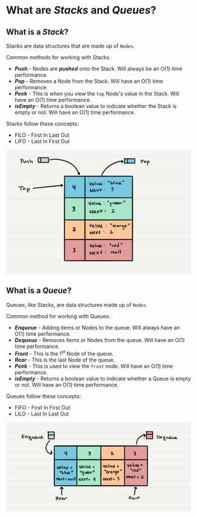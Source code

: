 # What are ***Stacks*** and ***Queues***?

## What is a ***Stack***?

Stacks are data structures that are made up of `Nodes`.

Common methods for working with Stacks:
* ***Push*** - Nodes are ***pushed*** onto the Stack. Will always be an O(1) time performance.
* ***Pop*** - Removes a Node from the Stack. Will have an O(1) time performance.
* ***Peek*** - This is when you view the `top` Node's value in the Stack. Will have an O(1) time performance.
* ***isEmpty*** - Returns a boolean value to indicate whether the Stack is empty or not. Will have an O(1) time performance.

Stacks follow these concepts:
* FILO - First In Last Out
* LIFO - Last In First Out

![Visual of a Stack](./stack1.png)

## What is a ***Queue***?

Queues, like Stacks, are data structures made up of `Nodes`.

Common method for working with Queues:
* ***Enqueue*** - Adding items or Nodes to the queue. Will always have an O(1) time performance.
* ***Dequeue*** - Removes items or Nodes from the queue. Will have an O(1) time performance.
* ***Front*** - This is the 1<sup>st</sup> Node of the queue. 
* ***Rear*** - This is the last Node of the queue.
* ***Peek*** - This is used to view the `front` node. Will have an O(1) time performance.
* ***isEmpty*** - Returns a boolean value to indicate whether a Queue is empty or not. Will have an O(1) time performance.

Queues follow these concepts:
* FIFO - First In First Out
* LILO - Last In Last Out

![Visual of a Queue](./Queue.png)